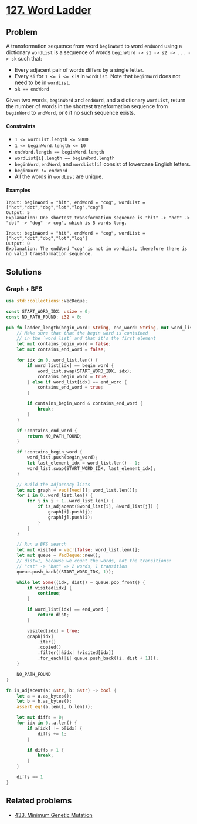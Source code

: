 # [127. Word Ladder](https://leetcode.com/problems/word-ladder/)

## Problem

A transformation sequence from word `beginWord` to word `endWord` using a
dictionary `wordList` is a sequence of
words `beginWord -> s1 -> s2 -> ... -> sk` such that:

* Every adjacent pair of words differs by a single letter.
* Every `si` for `1 <= i <= k` is in `wordList`. Note that `beginWord` does not
  need to be in `wordList`.
* `sk == endWord`

Given two words, `beginWord` and `endWord`, and a dictionary `wordList`, return
the number of words in the shortest transformation sequence from `beginWord`
to `endWord`, or `0` if no such sequence exists.

#### Constraints

* `1 <= wordList.length <= 5000`
* `1 <= beginWord.length <= 10`
* `endWord.length == beginWord.length`
* `wordList[i].length == beginWord.length`
* `beginWord`, `endWord`, and `wordList[i]` consist of lowercase English
  letters.
* `beginWord != endWord`
* All the words in `wordList` are unique.

#### Examples

```text
Input: beginWord = "hit", endWord = "cog", wordList = ["hot","dot","dog","lot","log","cog"]
Output: 5
Explanation: One shortest transformation sequence is "hit" -> "hot" -> "dot" -> "dog" -> cog", which is 5 words long.
```

```text
Input: beginWord = "hit", endWord = "cog", wordList = ["hot","dot","dog","lot","log"]
Output: 0
Explanation: The endWord "cog" is not in wordList, therefore there is no valid transformation sequence.
```

## Solutions

### Graph + BFS

```rust
use std::collections::VecDeque;

const START_WORD_IDX: usize = 0;
const NO_PATH_FOUND: i32 = 0;

pub fn ladder_length(begin_word: String, end_word: String, mut word_list: Vec<String>) -> i32 {
    // Make sure that that the begin word is contained
    // in the `word_list` and that it's the first element
    let mut contains_begin_word = false;
    let mut contains_end_word = false;

    for idx in 0..word_list.len() {
        if word_list[idx] == begin_word {
            word_list.swap(START_WORD_IDX, idx);
            contains_begin_word = true;
        } else if word_list[idx] == end_word {
            contains_end_word = true;
        }

        if contains_begin_word & contains_end_word {
            break;
        }
    }

    if !contains_end_word {
        return NO_PATH_FOUND;
    }

    if !contains_begin_word {
        word_list.push(begin_word);
        let last_element_idx = word_list.len() - 1;
        word_list.swap(START_WORD_IDX, last_element_idx);
    }

    // Build the adjacency lists
    let mut graph = vec![vec![]; word_list.len()];
    for i in 0..word_list.len() {
        for j in i + 1..word_list.len() {
            if is_adjacent(&word_list[i], &word_list[j]) {
                graph[i].push(j);
                graph[j].push(i);
            }
        }
    }

    // Run a BFS search
    let mut visited = vec![false; word_list.len()];
    let mut queue = VecDeque::new();
    // dist=1, because we count the words, not the transitions:
    // "cat" -> "bat" => 2 words, 1 transition
    queue.push_back((START_WORD_IDX, 1));

    while let Some((idx, dist)) = queue.pop_front() {
        if visited[idx] {
            continue;
        }

        if word_list[idx] == end_word {
            return dist;
        }

        visited[idx] = true;
        graph[idx]
            .iter()
            .copied()
            .filter(|&idx| !visited[idx])
            .for_each(|i| queue.push_back((i, dist + 1)));
    }

    NO_PATH_FOUND
}

fn is_adjacent(a: &str, b: &str) -> bool {
    let a = a.as_bytes();
    let b = b.as_bytes();
    assert_eq!(a.len(), b.len());

    let mut diffs = 0;
    for idx in 0..a.len() {
        if a[idx] != b[idx] {
            diffs += 1;
        }

        if diffs > 1 {
            break;
        }
    }

    diffs == 1
}
```

## Related problems

* [433. Minimum Genetic Mutation](/400%20-%20499/433%20-%20Minimum%20Genetic%20Mutation.md)